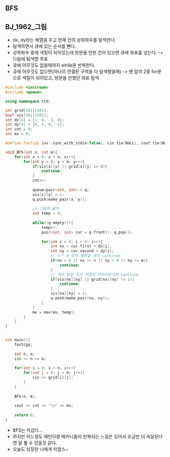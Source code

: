 ## BFS

## BJ_1962_그림
- dx, dy라는 배열을 주고 현재 칸의 상하좌우를 탐색한다.
- 탐색하면서 큐에 있는 순서를 뺀다.
- 상하좌우 중에 색칠이 되어있는데 방문을 안한 칸이 있으면 큐에 좌표를 넣는다. -> 다음에 탐색할 목표
- 큐에 아무것도 없을때까지 while문 반복한다.
- 큐에 아무것도 없으면(하나의 연결된 구역을 다 탐색했을때) -> 맨 앞의 2중 for문으로 색칠이 되어있고, 방문을 안했던 좌표 탐색
```c++
#include <iostream>
#include <queue>

using namespace std;

int grid[501][501];
bool vis[501][501];
int dx[4] = {1, 0, -1, 0};
int dy[4] = {0, 1, 0, -1};
int cnt = 0;
int mx = 0;

#define fastcpp ios::sync_with_stdio(false), cin.tie(NULL), cout.tie(NULL);

void BFS(int n, int m){
	for(int x = 0; x < n; x++){
		for(int y = 0; y < m; y++){
			if(vis[x][y] || grid[x][y] == 0){
				continue;
			}
			cnt++;
			
			queue<pair<int, int> > q;
			vis[x][y] = 1;
			q.push(make_pair(x, y));
			
			// 그림의 넓이
			int temp = 0;
			
			while(!q.empty()){
				temp++;
				pair<int, int> cur = q.front(); q.pop();
				
				for(int i = 0; i < 4; i++){
					int nx = cur.first + dx[i];
					int ny = cur.second + dy[i];
					// n * m 밖의 범위일 경우 continue
					if(nx < 0 || nx >= n || ny < 0 || ny >= m){
						continue;
					}
					// 이미 방문 또는 색칠이 안되어있으면 continue
					if(vis[nx][ny] || grid[nx][ny] != 1){
						continue;
					}
					vis[nx][ny] = 1;
					q.push(make_pair(nx, ny));
				}
			}
			mx = max(mx, temp);
		}
	}
}


int main(){
	fastcpp;
	
	int n, m;
	cin >> n >> m;
	
	for(int i = 0; i < n; i++){
		for(int j = 0; j < m; j++){
			cin >> grid[i][j];
		}
	}
	
	BFS(n, m);
	
	cout << cnt << "\n" << mx;
	
	return 0;
}
```

- BFS는 차갑다...
- 하지만 어느정도 패턴이랑 매커니즘이 반복되는 느낌은 있어서 조금만 더 숙달된다면 잘 풀 수 있을것 같다.
- 오늘도 성장한 나에게 치얼스~